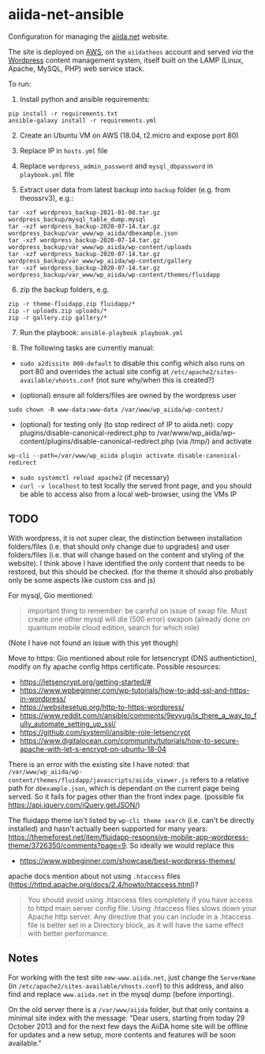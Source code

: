 # aiida-net-ansible

Configuration for managing the [aiida.net](http://www.aiida.net/) website.

The site is deployed on [AWS](https://console.aws.amazon.com/ec2/v2/home?region=us-east-1), on the `aiidatheos` account and served *via* the [Wordpress](https://wordpress.org/) content management system, itself built on the LAMP (Linux, Apache, MySQL, PHP) web service stack.

To run:

1. Install python and ansible requirements:

```console
pip install -r requirements.txt
ansible-galaxy install -r requirements.yml
```

2. Create an Ubuntu VM on AWS (18.04, t2.micro and expose port 80)

3. Replace IP in `hosts.yml` file

4. Replace `wordpress_admin_password` and `mysql_dbpassword` in `playbook.yml` file

5. Extract user data from latest backup into `backup` folder (e.g. from theossrv3), e.g.:

```console
tar -xzf wordpress_backup-2021-01-08.tar.gz wordpress_backup/mysql_table_dump.mysql
tar -xzf wordpress_backup-2020-07-14.tar.gz wordpress_backup/var_www/wp_aiida/dbexample.json
tar -xzf wordpress_backup-2020-07-14.tar.gz wordpress_backup/var_www/wp_aiida/wp-content/uploads
tar -xzf wordpress_backup-2020-07-14.tar.gz wordpress_backup/var_www/wp_aiida/wp-content/gallery
tar -xzf wordpress_backup-2020-07-14.tar.gz wordpress_backup/var_www/wp_aiida/wp-content/themes/fluidapp
```

6. zip the backup folders, e.g.

```console
zip -r theme-fluidapp.zip fluidapp/*
zip -r uploads.zip uploads/*
zip -r gallery.zip gallery/*
```

7. Run the playbook: `ansible-playbook playbook.yml`

8. The following tasks are currently manual:

- `sudo a2dissite 000-default` to disable this config which also runs on port 80 and overrides the actual site config at `/etc/apache2/sites-available/vhosts.conf` (not sure why/when this is created?)

- (optional) ensure all folders/files are owned by the wordpress user

```console
sudo chown -R www-data:www-data /var/www/wp_aiida/wp-content/
```

- (optional) for testing only (to stop redirect of IP to aiida.net):
  copy plugins/disable-canonical-redirect.php to /var/www/wp_aiida/wp-content/plugins/disable-canonical-redirect.php (via /tmp/) and activate

```console
wp-cli --path=/var/www/wp_aiida plugin activate disable-canonical-redirect
```

- `sudo systemctl reload apache2` (if necessary)
- `curl -v localhost` to test locally the served front page, and you should be able to access also from a local web-browser, using the VMs IP

## TODO

With wordpress, it is not super clear, the distinction between installation folders/files (i.e. that should only change due to upgrades) and user folders/files (i.e. that will change based on the content and styling of the website). I think above I have identified the only content that needs to be restored, but this should be checked. (for the theme it should also probably only be some aspects like custom css and js)

For mysql, Gio mentioned:
> important thing to remember: be careful on issue of swap file. Must create one other mysql will die (500 error)
> swapon (already done on quantum mobile cloud edition, search for which role)

(Note I have not found an issue with this yet though)

Move to https: Gio mentioned about role for letsencrypt (DNS authentiction), modify on fly apache config https certificate. Possible resources:

- https://letsencrypt.org/getting-started/#
- https://www.wpbeginner.com/wp-tutorials/how-to-add-ssl-and-https-in-wordpress/
- https://websitesetup.org/http-to-https-wordpress/
- https://www.reddit.com/r/ansible/comments/9eyyug/is_there_a_way_to_fully_automate_setting_up_ssl/
- https://github.com/systemli/ansible-role-letsencrypt
- https://www.digitalocean.com/community/tutorials/how-to-secure-apache-with-let-s-encrypt-on-ubuntu-18-04

There is an error with the existing site I have noted: that `/var/www/wp_aiida/wp-content/themes/fluidapp/javascripts/aiida_viewer.js` refers to a relative path for `dbexample.json`, which is dependant on the current page being served. So it fails for pages other than the front index page.
(possible fix https://api.jquery.com/jQuery.getJSON/)

The fluidapp theme isn't listed by `wp-cli theme search` (i.e. can't be directly installed) and hasn't actually been supported for many years: <https://themeforest.net/item/fluidapp-responsive-mobile-app-wordpress-theme/3726350/comments?page=9>.
So ideally we would replace this

- <https://www.wpbeginner.com/showcase/best-wordpress-themes/>

apache docs mention about not using `.htaccess` files (https://httpd.apache.org/docs/2.4/howto/htaccess.html)?

> You should avoid using .htaccess files completely if you have access to httpd main server config file. Using .htaccess files slows down your Apache http server. Any directive that you can include in a .htaccess file is better set in a Directory block, as it will have the same effect with better performance.

## Notes

For working with the test site `new-www.aiida.net`, just change the `ServerName` (in `/etc/apache2/sites-available/vhosts.conf`) to this address,
and also find and replace `www.aiida.net` in the mysql dump (before importing).

On the old server there is a `/var/www/aiida` folder, but that only contains a minimal site index with the message:
"Dear users, starting from today 29 October 2013 and for the next few days the AiiDA home site will be offline for updates and a new setup, more contents and features will be soon available."
